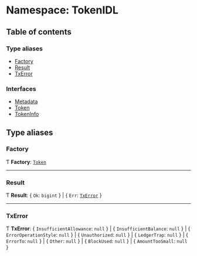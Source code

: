 # Namespace: TokenIDL

## Table of contents

### Type aliases

- [Factory](TokenIDL.md#factory)
- [Result](TokenIDL.md#result)
- [TxError](TokenIDL.md#txerror)

### Interfaces

- [Metadata](../interfaces/TokenIDL.Metadata.md)
- [Token](../interfaces/TokenIDL.Token.md)
- [TokenInfo](../interfaces/TokenIDL.TokenInfo.md)

## Type aliases

### Factory

Ƭ **Factory**: [`Token`](../interfaces/TokenIDL.Token.md)

___

### Result

Ƭ **Result**: { `Ok`: `bigint`  } \| { `Err`: [`TxError`](TokenIDL.md#txerror)  }

___

### TxError

Ƭ **TxError**: { `InsufficientAllowance`: ``null``  } \| { `InsufficientBalance`: ``null``  } \| { `ErrorOperationStyle`: ``null``  } \| { `Unauthorized`: ``null``  } \| { `LedgerTrap`: ``null``  } \| { `ErrorTo`: ``null``  } \| { `Other`: ``null``  } \| { `BlockUsed`: ``null``  } \| { `AmountTooSmall`: ``null``  }

